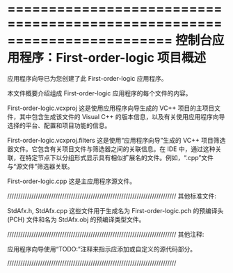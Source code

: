 ﻿========================================================================
    控制台应用程序：First-order-logic 项目概述
========================================================================

应用程序向导已为您创建了此 First-order-logic 应用程序。

本文件概要介绍组成 First-order-logic 应用程序的每个文件的内容。


First-order-logic.vcxproj
    这是使用应用程序向导生成的 VC++ 项目的主项目文件，其中包含生成该文件的 Visual C++ 的版本信息，以及有关使用应用程序向导选择的平台、配置和项目功能的信息。

First-order-logic.vcxproj.filters
    这是使用“应用程序向导”生成的 VC++ 项目筛选器文件。它包含有关项目文件与筛选器之间的关联信息。在 IDE 中，通过这种关联，在特定节点下以分组形式显示具有相似扩展名的文件。例如，“.cpp”文件与“源文件”筛选器关联。

First-order-logic.cpp
    这是主应用程序源文件。

/////////////////////////////////////////////////////////////////////////////
其他标准文件:

StdAfx.h, StdAfx.cpp
    这些文件用于生成名为 First-order-logic.pch 的预编译头 (PCH) 文件和名为 StdAfx.obj 的预编译类型文件。

/////////////////////////////////////////////////////////////////////////////
其他注释:

应用程序向导使用“TODO:”注释来指示应添加或自定义的源代码部分。

/////////////////////////////////////////////////////////////////////////////
